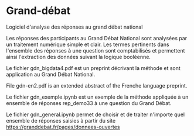 # Grand-débat

Logiciel d'analyse des réponses au grand débat national

Les réponses des participants au Grand Débat National
sont analysées par un traitement numérique simple et clair.
Les termes pertinents dans l'ensemble des réponses à une question 
sont comptabilisés et permettent ainsi l'extraction des données
suivant la logique booléenne.

Le fichier gdn_bigdata4.pdf est un preprint décrivant la méthode et
sont application au Grand Débat National.

File gdn-en2.pdf is an extended abstract of the Frenche language preprint.

Le fichier gdn_exemple.ipynb est un exemple de la méthode appliquée
à un ensemble de réponses rep_demo33 à une question du Grand Débat.

Le fichier gdn_general.ipynb permet de choisir et de traiter n'importe
quel ensemble de réponses saisies à partir du site https://granddebat.fr/pages/donnees-ouvertes
